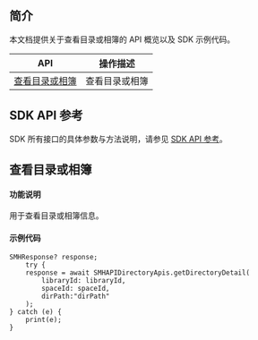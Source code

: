 ## 简介

本文档提供关于查看目录或相簿的 API 概览以及 SDK 示例代码。

| API                                                          | 操作描述                         |
| ------------------------------------------------------------ | -------------------------------- |
| [查看目录或相簿](https://cloud.tencent.com/document/product/1339/71144) | 查看目录或相簿         |

## SDK API 参考

SDK 所有接口的具体参数与方法说明，请参见 [SDK API 参考](https://smh-sdk-doc-1253960454.cos.ap-guangzhou.myqcloud.com/flutter_api_doc/api/index.html)。

## 查看目录或相簿

#### 功能说明

用于查看目录或相簿信息。

#### 示例代码

```
SMHResponse? response;
    try {
    response = await SMHAPIDirectoryApis.getDirectoryDetail(
        libraryId: libraryId,
        spaceId: spaceId,
        dirPath:"dirPath"
    );
} catch (e) {
    print(e);
}
```
